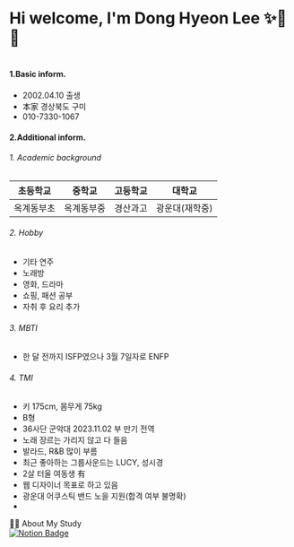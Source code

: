 <h1>
  Hi welcome, I'm Dong Hyeon Lee ✨🎸🎤
<h1>
  

  
#### 1.Basic inform.
- 2002.04.10 출생
- 本家 경상북도 구미 
- 010-7330-1067

#### 2.Additional inform.
  ######  1. Academic background
| 초등학교 | 중학교 |  고등학교  | 대학교 |
|---|---|---|---|
| 옥계동부초 | 옥계동부중 | 경산과고 | 광운대(재학중) |

  ######  2. Hobby
   - 기타 연주
   - 노래방 
   - 영화, 드라마
   - 쇼핑, 패션 공부
   - 자취 후 요리 추가

  ######  3. MBTI 
   - 한 달 전까지 ISFP였으나 3월 7일자로 ENFP

  ######  4. TMI
   - 키 175cm, 몸무게 75kg
   - B형
   - 36사단 군악대 2023.11.02 부 만기 전역
   - 노래 장르는 가리지 않고 다 들음
   - 발라드, R&B 많이 부름
   - 최근 좋아하는 그룹사운드는 LUCY, 성시경
   - 2살 터울 여동생 有
   - 웹 디자이너 목표로 하고 있음
   - 광운대 어쿠스틱 밴드 노을 지원(합격 여부 불명확)
   - 



🙇‍♂️ About My Study <br/>
 [![Notion Badge](https://img.shields.io/badge/Notion-000000?style=flat-square&logo=Notion&logoColor=white&link=https://www.notion.so/Front-end-Study-MainPage-639b3309504f4ee8ad21297c53ecd906?p=2b97ff9d8e284deea95f99fe4885d6cb&pm=s)](https://www.notion.so/Front-end-Study-MainPage-639b3309504f4ee8ad21297c53ecd906?p=2b97ff9d8e284deea95f99fe4885d6cb&pm=s)

